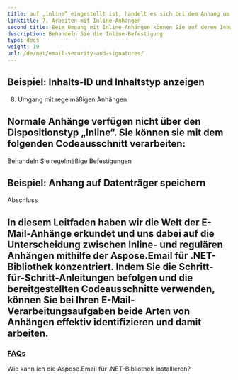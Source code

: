 ```yaml
---
title: auf „inline“ eingestellt ist, handelt es sich bei dem Anhang um einen Inline-Anhang.
linktitle: 7. Arbeiten mit Inline-Anhängen
second_title: Beim Umgang mit Inline-Anhängen können Sie auf deren Inhalt und zugehörige Informationen zugreifen. Verwenden Sie den folgenden Codeausschnitt als Referenz:
description: Behandeln Sie die Inline-Befestigung
type: docs
weight: 19
url: /de/net/email-security-and-signatures/
---
```


##  Beispiel: Inhalts-ID und Inhaltstyp anzeigen

8. Umgang mit regelmäßigen Anhängen

## Normale Anhänge verfügen nicht über den Dispositionstyp „Inline“. Sie können sie mit dem folgenden Codeausschnitt verarbeiten:

 Behandeln Sie regelmäßige Befestigungen

##  Beispiel: Anhang auf Datenträger speichern

Abschluss


## In diesem Leitfaden haben wir die Welt der E-Mail-Anhänge erkundet und uns dabei auf die Unterscheidung zwischen Inline- und regulären Anhängen mithilfe der Aspose.Email für .NET-Bibliothek konzentriert. Indem Sie die Schritt-für-Schritt-Anleitungen befolgen und die bereitgestellten Codeausschnitte verwenden, können Sie bei Ihren E-Mail-Verarbeitungsaufgaben beide Arten von Anhängen effektiv identifizieren und damit arbeiten.

### [FAQs](./signing-emails-with-dkim-using-csharp-code/)
Wie kann ich die Aspose.Email für .NET-Bibliothek installieren?